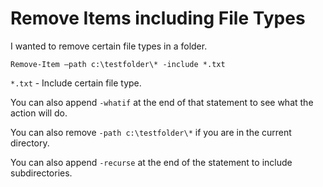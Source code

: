 # Remove Items including File Types
I wanted to remove certain file types in a folder.

`Remove-Item –path c:\testfolder\* -include *.txt`

`*.txt` - Include certain file type.

You can also append `-whatif` at the end of that statement to see what the action will do.

You can also remove `-path c:\testfolder\*` if you are in the current directory.

You can also append `-recurse` at the end of the statement to include subdirectories. 